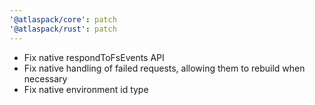 ```yaml
---
'@atlaspack/core': patch
'@atlaspack/rust': patch
---
```


- Fix native respondToFsEvents API
- Fix native handling of failed requests, allowing them to rebuild when necessary
- Fix native environment id type
